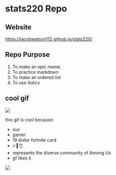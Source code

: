 # stats220 Repo

## Website
https://jacobwatson112.github.io/stats220/

## Repo Purpose
1. To make an epic meme
2. To practice markdown
3. To make an ordered list
4. To use *Italics*

## cool gif

![](https://c.tenor.com/h99LQHUExJIAAAAM/19dollar-fortnite-card-among-us.gif)

this gif is cool because:
* sus
* gamer
* 19 dollar fortnite card
* 🔥💯👌
* represents the diverse community of Among Us
* gf likes it

![](https://cdn.discordapp.com/attachments/826762538120904725/953512708974731354/unknown.png)
